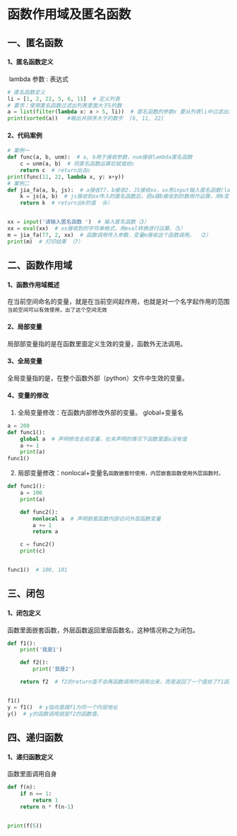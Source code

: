 # 函数作用域及匿名函数

## 一、匿名函数

#### 1、匿名函数定义

​	lambda   参数 : 表达式

```python
# 匿名函数定义
li = [1, 2, 22, 5, 6, 11]  # 定义列表
# 要求；使用匿名函数过滤出列表里面大于5的数
a = list(filter(lambda x: x > 5, li))  # 匿名函数的参数x 要从列表li中过滤出表达式x>5的数字
print(sorted(a))   #输出并排序大于的数字  [6, 11, 22]
```

#### 2、代码案例

```python
# 案例一
def func(a, b, unm):  # a, b用于接收参数，num接收lambda匿名函数
    c = unm(a, b)  # 将匿名函数运算后赋值给c
    return c  # return出去c
print(func(11, 22, lambda x, y: x+y))
# 案例二
def jia_fa(a, b, js):  # a接收77，b接收2，JS接收xx，xx用input输入匿名函数(lambda x, y:x+y)，用作运算 （1）
    k = js(a, b)  # js接收到xx传入的匿名函数后，把a跟b接收到的数用作运算，用k变量接收。（4）
    return k  # return出k的值 （6）


xx = input('请输入匿名函数 ')  # 输入匿名函数（3）
xx = eval(xx)  # xx接收到的字符串格式，用eval转换进行运算。（5）
m = jia_fa(77, 2, xx)  # 函数调用传入参数，变量m接收这个函数调用。 （2）
print(m)  # 打印结果 （7）
```



## 二、函数作用域

#### 1、函数作用域概述

在当前空间命名的变量，就是在当前空间起作用，也就是对一个名字起作用的范围`当前空间可以有效使用，出了这个空间无效`

#### 2、局部变量

局部部变量指的是在函数里面定义生效的变量，函数外无法调用。

#### 3、全局变量

全局变量指的是，在整个函数外部（python）文件中生效的变量。

#### 4、变量的修改

1. 全局变量修改：在函数内部修改外部的变量。  global+变量名

```python
a = 200
def func1():
    global a  # 声明修改全局变量，在未声明的情况下函数里面a没有值
    a += 1
    print(a)
func1()
```

2. 局部变量修改：nonlocal+变量名`函数嵌套时使用，内层嵌套函数使用外层函数时。`

```python
def func1():
    a = 100
    print(a)

    def func2():
        nonlocal a  # 声明嵌套函数内部访问外层函数变量
        a += 1
        return a

    c = func2()
    print(c)


func1()  # 100, 101
```

## 三、闭包

#### 1、闭包定义

函数里面嵌套函数，外层函数返回里层函数名，这种情况称之为闭包。

```python
def f1():
    print('我是1')

    def f2():
        print('我是2')

    return f2  # f2的return值不会再函数调用时调用出来，而是返回了一个值给了f1函数，（这时f2的值一直保存在函数里）当要调用f2的值时将f1的函数调用赋值给一个变量，并用这个变量进行函数调用（在使用f1函数调用时f2的函数是没有调用的）


f1()
y = f1()  # y指向是跟f1为同一个内层地址
y()  # y的函数调用就是f2的函数值。
```



## 四、递归函数

#### 1、递归函数定义

函数里面调用自身

```python
def f(n):
    if n == 1:
        return 1
    return n * f(n-1)


print(f(5))
```









































